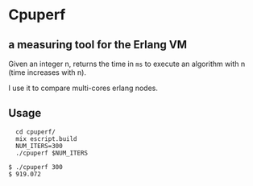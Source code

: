 # Cpuperf

## a measuring tool for the Erlang VM

  Given an integer n, returns the time in `ms` to execute an algorithm with n (time increases with n).
  
  I use it to compare multi-cores erlang nodes.

## Usage
```
  cd cpuperf/
  mix escript.build
  NUM_ITERS=300
  ./cpuperf $NUM_ITERS
```
```
$ ./cpuperf 300
$ 919.072
```

